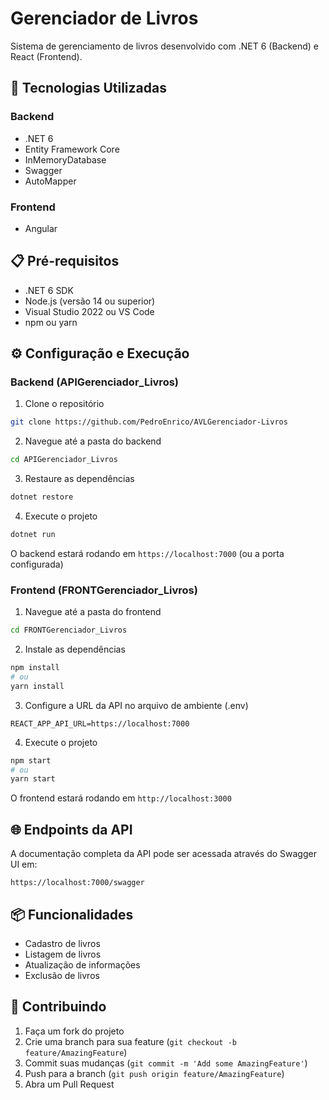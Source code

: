 # Gerenciador de Livros

Sistema de gerenciamento de livros desenvolvido com .NET 6 (Backend) e React (Frontend).

## 🚀 Tecnologias Utilizadas

### Backend
- .NET 6
- Entity Framework Core
- InMemoryDatabase
- Swagger
- AutoMapper

### Frontend
- Angular

## 📋 Pré-requisitos

- .NET 6 SDK
- Node.js (versão 14 ou superior)
- Visual Studio 2022 ou VS Code
- npm ou yarn

## ⚙️ Configuração e Execução

### Backend (APIGerenciador_Livros)

1. Clone o repositório
```bash
git clone https://github.com/PedroEnrico/AVLGerenciador-Livros
```

2. Navegue até a pasta do backend
```bash
cd APIGerenciador_Livros
```

3. Restaure as dependências
```bash
dotnet restore
```

4. Execute o projeto
```bash
dotnet run
```

O backend estará rodando em `https://localhost:7000` (ou a porta configurada)

### Frontend (FRONTGerenciador_Livros)

1. Navegue até a pasta do frontend
```bash
cd FRONTGerenciador_Livros
```

2. Instale as dependências
```bash
npm install
# ou
yarn install
```

3. Configure a URL da API no arquivo de ambiente (.env)
```env
REACT_APP_API_URL=https://localhost:7000
```

4. Execute o projeto
```bash
npm start
# ou
yarn start
```

O frontend estará rodando em `http://localhost:3000`

## 🌐 Endpoints da API

A documentação completa da API pode ser acessada através do Swagger UI em:
```
https://localhost:7000/swagger
```

## 📦 Funcionalidades

- Cadastro de livros
- Listagem de livros
- Atualização de informações
- Exclusão de livros

## 🤝 Contribuindo

1. Faça um fork do projeto
2. Crie uma branch para sua feature (`git checkout -b feature/AmazingFeature`)
3. Commit suas mudanças (`git commit -m 'Add some AmazingFeature'`)
4. Push para a branch (`git push origin feature/AmazingFeature`)
5. Abra um Pull Request
